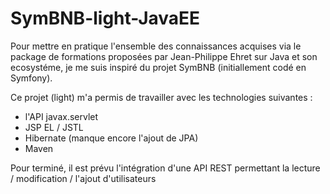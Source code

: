 # SymBNB-light-JavaEE

Pour mettre en pratique l'ensemble des connaissances acquises via le package de formations proposées par Jean-Philippe Ehret sur Java et son ecosystéme, je me suis inspiré du projet SymBNB (initiallement codé en Symfony).

Ce projet (light) m'a permis de travailler avec les technologies suivantes :
- l'API javax.servlet
- JSP EL / JSTL
- Hibernate (manque encore l'ajout de JPA)
- Maven

Pour terminé, il est prévu l'intégration d'une API REST permettant la lecture / modification / l'ajout d'utilisateurs
